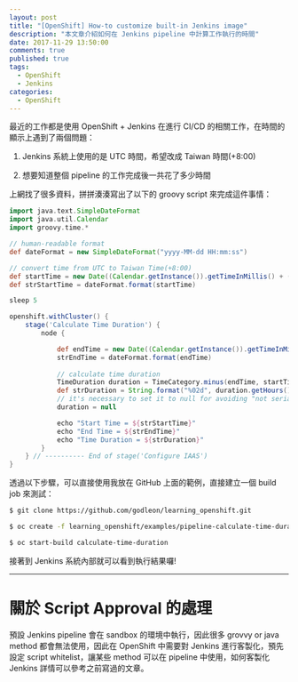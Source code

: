 ```yaml
---
layout: post
title: "[OpenShift] How-to customize built-in Jenkins image"
description: "本文章介紹如何在 Jenkins pipeline 中計算工作執行的時間"
date: 2017-11-29 13:50:00
comments: true
published: true
tags: 
  - OpenShift
  - Jenkins
categories: 
  - OpenShift
---
```


最近的工作都是使用 OpenShift + Jenkins 在進行 CI/CD 的相關工作，在時間的顯示上遇到了兩個問題：

1. Jenkins 系統上使用的是 UTC 時間，希望改成 Taiwan 時間(+8:00)

2. 想要知道整個 pipeline 的工作完成後一共花了多少時間

上網找了很多資料，拼拼湊湊寫出了以下的 groovy script 來完成這件事情：

```groovy
import java.text.SimpleDateFormat
import java.util.Calendar
import groovy.time.*

// human-readable format
def dateFormat = new SimpleDateFormat("yyyy-MM-dd HH:mm:ss")

// convert time from UTC to Taiwan Time(+8:00)
def startTime = new Date((Calendar.getInstance()).getTimeInMillis() + (480 * 60000))
def strStartTime = dateFormat.format(startTime)

sleep 5

openshift.withCluster() {
    stage('Calculate Time Duration') {
        node {

            def endTime = new Date((Calendar.getInstance()).getTimeInMillis() + (480 * 60000))
            strEndTime = dateFormat.format(endTime)
            
            // calculate time duration
            TimeDuration duration = TimeCategory.minus(endTime, startTime)
            def strDuration = String.format("%02d", duration.getHours()) + ":" + String.format("%02d", duration.getMinutes()) + ":" + String.format("%02d", duration.getSeconds())
            // it's necessary to set it to null for avoiding "not serializable exception"
            duration = null

            echo "Start Time = ${strStartTime}"
            echo "End Time = ${strEndTime}"
            echo "Time Duration = ${strDuration}"
        } 
    } // ---------- End of stage('Configure IAAS')
}
```

透過以下步驟，可以直接使用我放在 GitHub 上面的範例，直接建立一個 build job 來測試：

```bash
$ git clone https://github.com/godleon/learning_openshift.git

$ oc create -f learning_openshift/examples/pipeline-calculate-time-duration/bc-calculate-time-duration.yml

$ oc start-build calculate-time-duration
```

接著到 Jenkins 系統內部就可以看到執行結果囉!


--------------------------


關於 Script Approval 的處理
=========================

預設 Jenkins pipeline 會在 sandbox 的環境中執行，因此很多 grovvy or java method 都會無法使用，因此在 OpenShift 中需要對 Jenkins 進行客製化，預先設定 script whitelist，讓某些 method 可以在 pipeline 中使用，如何客製化 Jenkins 詳情可以參考之前寫過的文章。